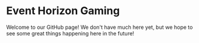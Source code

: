 # Event Horizon Gaming

Welcome to our GitHub page!  We don't have much here yet, but we hope to see some great things happening here in the future!
